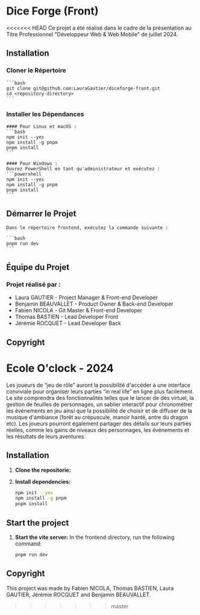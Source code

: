 # Dice Forge (Front)

<<<<<<< HEAD
Ce projet a été réalisé dans le cadre de la présentation au Titre Professionnel "Développeur Web & Web Mobile" de juillet 2024.

## Installation

### Cloner le Répertoire

    ```bash
    git clone git@github.com:LauraGautier/diceforge-front.git
    cd <repository-directory>
    ```

### Installer les Dépendances

    #### Pour Linux et macOS :
    ```bash
    npm init --yes
    npm install -g pnpm
    pnpm install
    ```

    #### Pour Windows :
    Ouvrez PowerShell en tant qu'administrateur et exécutez :
    ```powershell
    npm init --yes
    npm install -g pnpm
    pnpm install
    ```

## Démarrer le Projet

    Dans le répertoire frontend, exécutez la commande suivante :

    ```bash
    pnpm run dev
    ```

## Équipe du Projet

### Projet réalisé par :

- Laura GAUTIER - Project Manager & Front-end Developer
- Benjamin BEAUVALLET - Product Owner & Back-end Developer
- Fabien NICOLA - Git Master & Front-end Developer
- Thomas BASTIEN - Lead Developer Front
- Jérémie ROCQUET - Lead Developer Back

## Copyright

Ecole O'clock - 2024
=======
Les joueurs de “jeu de rôle” auront la possibilité d'accéder à une interface conviviale pour organiser leurs parties “in real life” en ligne plus facilement. Le site comprendra des fonctionnalités telles que le lancer de dés virtuel, la gestion de feuilles de personnages, un sablier interactif pour chronométrer les événements en jeu ainsi que la possibilité de choisir et de diffuser de la musique d'ambiance (forêt au crépuscule, manoir hanté, antre du dragon etc). Les joueurs pourront également partager des détails sur leurs parties réelles, comme les gains de niveaux des personnages, les événements et les résultats de leurs aventures.

## Installation

1. **Clone the repositorie:**

2. **Install dependencies:**

    ```bash
    npm init --yes
    npm install -g pnpm
    pnpm install
    ```

## Start the project

1. **Start the vite server:**
    In the frontend directory, run the following command:

    ```bash
    pnpm run dev
    ```

## Copyright

This project was made by Fabien NICOLA, Thomas BASTIEN, Laura GAUTIER, Jérémie ROCQUET and Benjamin BEAUVALLET.
>>>>>>> master
